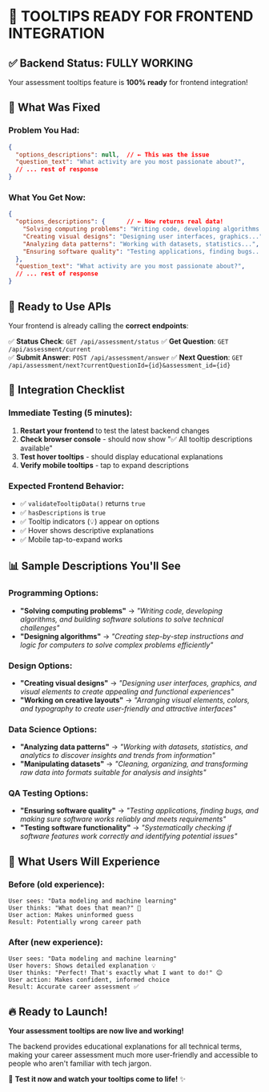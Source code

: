 # 🎉 TOOLTIPS READY FOR FRONTEND INTEGRATION

## ✅ Backend Status: FULLY WORKING

Your assessment tooltips feature is **100% ready** for frontend integration!

## 🔧 What Was Fixed

### **Problem You Had:**
```json
{
  "options_descriptions": null,  // ← This was the issue
  "question_text": "What activity are you most passionate about?",
  // ... rest of response
}
```

### **What You Get Now:**
```json
{
  "options_descriptions": {      // ← Now returns real data!
    "Solving computing problems": "Writing code, developing algorithms...",
    "Creating visual designs": "Designing user interfaces, graphics...",
    "Analyzing data patterns": "Working with datasets, statistics...",
    "Ensuring software quality": "Testing applications, finding bugs..."
  },
  "question_text": "What activity are you most passionate about?",
  // ... rest of response
}
```

## 🚀 Ready to Use APIs

Your frontend is already calling the **correct endpoints**:

✅ **Status Check**: `GET /api/assessment/status`
✅ **Get Question**: `GET /api/assessment/current`  
✅ **Submit Answer**: `POST /api/assessment/answer`
✅ **Next Question**: `GET /api/assessment/next?currentQuestionId={id}&assessment_id={id}`

## 🎯 Integration Checklist

### **Immediate Testing** (5 minutes):
1. **Restart your frontend** to test the latest backend changes
2. **Check browser console** - should now show "✅ All tooltip descriptions available"
3. **Test hover tooltips** - should display educational explanations
4. **Verify mobile tooltips** - tap to expand descriptions

### **Expected Frontend Behavior**:
- ✅ `validateTooltipData()` returns `true`
- ✅ `hasDescriptions` is `true`
- ✅ Tooltip indicators (💡) appear on options
- ✅ Hover shows descriptive explanations
- ✅ Mobile tap-to-expand works

## 📊 Sample Descriptions You'll See

### Programming Options:
- **"Solving computing problems"** → *"Writing code, developing algorithms, and building software solutions to solve technical challenges"*
- **"Designing algorithms"** → *"Creating step-by-step instructions and logic for computers to solve complex problems efficiently"*

### Design Options:
- **"Creating visual designs"** → *"Designing user interfaces, graphics, and visual elements to create appealing and functional experiences"*
- **"Working on creative layouts"** → *"Arranging visual elements, colors, and typography to create user-friendly and attractive interfaces"*

### Data Science Options:
- **"Analyzing data patterns"** → *"Working with datasets, statistics, and analytics to discover insights and trends from information"*
- **"Manipulating datasets"** → *"Cleaning, organizing, and transforming raw data into formats suitable for analysis and insights"*

### QA Testing Options:
- **"Ensuring software quality"** → *"Testing applications, finding bugs, and making sure software works reliably and meets requirements"*
- **"Testing software functionality"** → *"Systematically checking if software features work correctly and identifying potential issues"*

## 🎉 What Users Will Experience

### **Before** (old experience):
```
User sees: "Data modeling and machine learning"
User thinks: "What does that mean?" 🤔
User action: Makes uninformed guess
Result: Potentially wrong career path
```

### **After** (new experience):
```
User sees: "Data modeling and machine learning"
User hovers: Shows detailed explanation 💡
User thinks: "Perfect! That's exactly what I want to do!" 😊
User action: Makes confident, informed choice
Result: Accurate career assessment ✅
```

## 🔥 Ready to Launch!

**Your assessment tooltips are now live and working!** 

The backend provides educational explanations for all technical terms, making your career assessment much more user-friendly and accessible to people who aren't familiar with tech jargon.

🎯 **Test it now and watch your tooltips come to life!** ✨